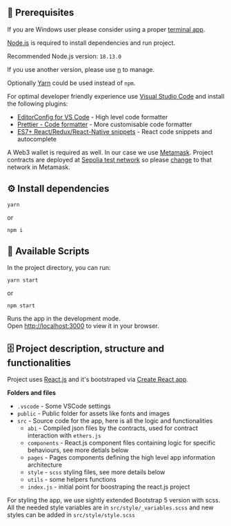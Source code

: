 ## 📌 Prerequisites

If you are Windows user please consider using a proper [terminal app](https://hyper.is/).

[Node.js](https://nodejs.org/en/) is required to install dependencies and run project.

Recommended Node.js version: `18.13.0`

If you use another version, please use [n](https://github.com/tj/n) to manage.

Optionally [Yarn](https://classic.yarnpkg.com/lang/en/docs/install) could be used instead of `npm`.

For optimal developer friendly experience use [Visual Studio Code](https://code.visualstudio.com/) and install the following plugins:

- [EditorConfig for VS Code](https://marketplace.visualstudio.com/items?itemName=EditorConfig.EditorConfig) - High level code formatter
- [Prettier - Code formatter](https://marketplace.visualstudio.com/items?itemName=esbenp.prettier-vscode) - More customisable code formatter
- [ES7+ React/Redux/React-Native snippets](https://marketplace.visualstudio.com/items?itemName=dsznajder.es7-react-js-snippets) - React code snippets and autocomplete

A Web3 wallet is required as well. In our case we use [Metamask](https://metamask.io/). Project contracts are deployed at [Sepolia test network](https://metamask.zendesk.com/hc/en-us/articles/360059213492-ETH-on-Sepolia-and-Goerli-networks-testnets-) so please [change](https://medium.com/@mwhc00/how-to-enable-ethereum-test-networks-on-metamask-again-d7831da23a09) to that network in Metamask.

## ⚙️ Install dependencies

```shell
yarn
```

or

```shell
npm i
```

## 🚀 Available Scripts

In the project directory, you can run:

```shell
yarn start
```

or

```shell
npm start
```

Runs the app in the development mode.\
Open [http://localhost:3000](http://localhost:3000) to view it in your browser.

## 🗄 Project description, structure and functionalities

Project uses [React.js](https://reactjs.org/) and it's bootstraped via [Create React app](https://create-react-app.dev/).

**Folders and files**

- `.vscode` - Some VSCode settings
- `public` - Public folder for assets like fonts and images
- `src` - Source code for the app, here is all the logic and functionalities
  - `abi` - Compiled json files by the contracts, used for contract interaction with `ethers.js`
  - `components` - React.js component files containing logic for specific behaviours, see more detials below
  - `pages` - Pages components defining the high level app information architecture
  - `style` - `scss` styling files, see more details below
  - `utils` - some helpers functions
  - `index.js` - initial point for boostraping the react.js project

For styling the app, we use sightly extended Bootstrap 5 version with scss. All the needed style variables are in `src/style/_variables.scss` and new styles can be added in `src/style/style.scss`
